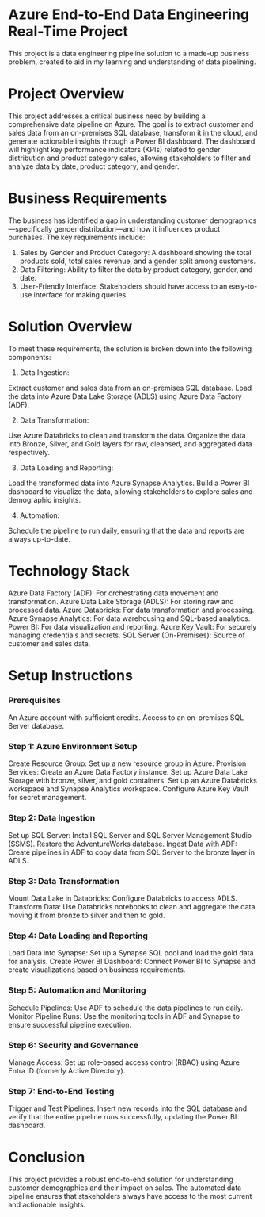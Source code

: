 # Azure End-to-End Data Engineering Real-Time Project
This project is a data engineering pipeline solution to a made-up business problem, created to aid in my learning and understanding of data pipelining.

# Project Overview
This project addresses a critical business need by building a comprehensive data pipeline on Azure. The goal is to extract customer and sales data from an on-premises SQL database, transform it in the cloud, and generate actionable insights through a Power BI dashboard. The dashboard will highlight key performance indicators (KPIs) related to gender distribution and product category sales, allowing stakeholders to filter and analyze data by date, product category, and gender.

# Business Requirements
The business has identified a gap in understanding customer demographics—specifically gender distribution—and how it influences product purchases. The key requirements include:

1) Sales by Gender and Product Category: A dashboard showing the total products sold, total sales revenue, and a gender split among customers.
2) Data Filtering: Ability to filter the data by product category, gender, and date.
3) User-Friendly Interface: Stakeholders should have access to an easy-to-use interface for making queries.

# Solution Overview
To meet these requirements, the solution is broken down into the following components:

1) Data Ingestion:

Extract customer and sales data from an on-premises SQL database.
Load the data into Azure Data Lake Storage (ADLS) using Azure Data Factory (ADF).

2) Data Transformation:

Use Azure Databricks to clean and transform the data.
Organize the data into Bronze, Silver, and Gold layers for raw, cleansed, and aggregated data respectively.

3) Data Loading and Reporting:

Load the transformed data into Azure Synapse Analytics.
Build a Power BI dashboard to visualize the data, allowing stakeholders to explore sales and demographic insights.

4) Automation:

Schedule the pipeline to run daily, ensuring that the data and reports are always up-to-date.

# Technology Stack
Azure Data Factory (ADF): For orchestrating data movement and transformation.
Azure Data Lake Storage (ADLS): For storing raw and processed data.
Azure Databricks: For data transformation and processing.
Azure Synapse Analytics: For data warehousing and SQL-based analytics.
Power BI: For data visualization and reporting.
Azure Key Vault: For securely managing credentials and secrets.
SQL Server (On-Premises): Source of customer and sales data.


# Setup Instructions

### Prerequisites
An Azure account with sufficient credits.
Access to an on-premises SQL Server database.

### Step 1: Azure Environment Setup
Create Resource Group: Set up a new resource group in Azure.
Provision Services:
Create an Azure Data Factory instance.
Set up Azure Data Lake Storage with bronze, silver, and gold containers.
Set up an Azure Databricks workspace and Synapse Analytics workspace.
Configure Azure Key Vault for secret management.

### Step 2: Data Ingestion
Set up SQL Server: Install SQL Server and SQL Server Management Studio (SSMS). Restore the AdventureWorks database.
Ingest Data with ADF: Create pipelines in ADF to copy data from SQL Server to the bronze layer in ADLS.

### Step 3: Data Transformation
Mount Data Lake in Databricks: Configure Databricks to access ADLS.
Transform Data: Use Databricks notebooks to clean and aggregate the data, moving it from bronze to silver and then to gold.

### Step 4: Data Loading and Reporting
Load Data into Synapse: Set up a Synapse SQL pool and load the gold data for analysis.
Create Power BI Dashboard: Connect Power BI to Synapse and create visualizations based on business requirements.

### Step 5: Automation and Monitoring
Schedule Pipelines: Use ADF to schedule the data pipelines to run daily.
Monitor Pipeline Runs: Use the monitoring tools in ADF and Synapse to ensure successful pipeline execution.

### Step 6: Security and Governance
Manage Access: Set up role-based access control (RBAC) using Azure Entra ID (formerly Active Directory).

### Step 7: End-to-End Testing
Trigger and Test Pipelines: Insert new records into the SQL database and verify that the entire pipeline runs successfully, updating the Power BI dashboard.

# Conclusion
This project provides a robust end-to-end solution for understanding customer demographics and their impact on sales. The automated data pipeline ensures that stakeholders always have access to the most current and actionable insights.
